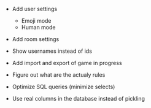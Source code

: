 - Add user settings
	- Emoji mode
	- Human mode
- Add room settings
- Show usernames instead of ids
- Add import and export of game in progress

- Figure out what are the actualy rules

- Optimize SQL queries (minimize selects)
- Use real columns in the database instead of pickling
